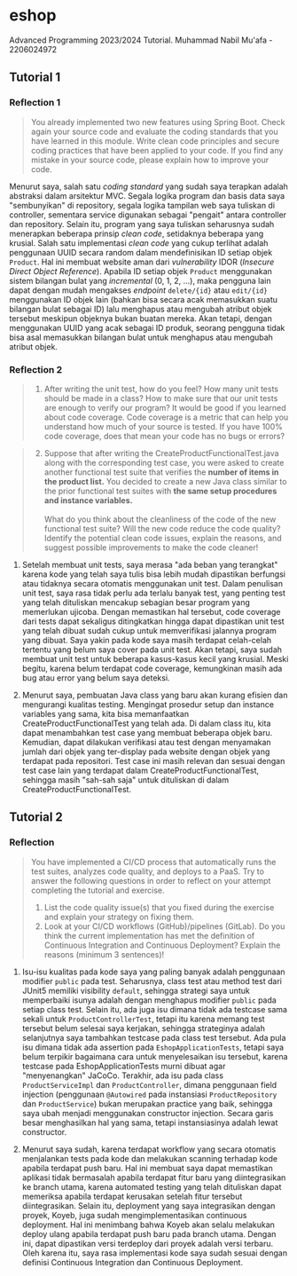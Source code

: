 # eshop

Advanced Programming 2023/2024 Tutorial. Muhammad Nabil Mu'afa - 2206024972

## Tutorial 1

### Reflection 1
> You already implemented two new features using Spring Boot. Check again your source code and evaluate the coding standards that you have learned in this module. Write clean code principles and secure coding practices that have been applied to your code.  If you find any mistake in your source code, please explain how to improve your code.

Menurut saya, salah satu *coding standard* yang sudah saya terapkan adalah abstraksi dalam arsitektur MVC. Segala logika program dan basis data saya "sembunyikan" di repository, segala logika tampilan web saya tuliskan di controller, sementara service digunakan sebagai "pengait" antara controller dan repository. Selain itu, program yang saya tuliskan seharusnya sudah menerapkan beberapa prinsip _clean code_, setidaknya beberapa yang krusial. Salah satu implementasi _clean code_ yang cukup terlihat adalah penggunaan UUID secara random dalam mendefinisikan ID setiap objek `Product`. Hal ini membuat website aman dari _vulnerability_ IDOR (_Insecure Direct Object Reference_). Apabila ID setiap objek  `Product` menggunakan sistem bilangan bulat yang _incremental_ (0, 1, 2, ...), maka pengguna lain dapat dengan mudah mengakses _endpoint_ `delete/{id}` atau `edit/{id}` menggunakan ID objek lain (bahkan bisa secara acak memasukkan suatu bilangan bulat sebagai ID) lalu menghapus atau mengubah atribut objek tersebut meskipun objeknya bukan buatan mereka. Akan tetapi, dengan menggunakan UUID yang acak sebagai ID produk, seorang pengguna tidak bisa asal memasukkan bilangan bulat untuk menghapus atau mengubah atribut objek.

### Reflection 2
> 1. After writing the unit test, how do you feel? How many unit tests should be made in a class? How to make sure that our unit tests are enough to verify our program? It would be good if you learned about code coverage. Code coverage is a metric that can help you understand how much of your source is tested. If you have 100% code coverage, does that mean your code has no bugs or errors?

> 2. Suppose that after writing the CreateProductFunctionalTest.java along with the corresponding test case, you were asked to create another functional test suite that verifies the **number of items in the product list.** You decided to create a new Java class similar to the prior functional test suites with **the same setup procedures and instance variables.** <br><br>What do you think about the cleanliness of the code of the new functional test suite? Will the new code reduce the code quality? Identify the potential clean code issues, explain the reasons, and suggest possible improvements to make the code cleaner!

1. Setelah membuat unit tests, saya merasa "ada beban yang terangkat" karena kode yang telah saya tulis bisa lebih mudah dipastikan berfungsi atau tidaknya secara otomatis menggunakan unit test. Dalam penulisan unit test, saya rasa tidak perlu ada terlalu banyak test, yang penting test yang telah dituliskan mencakup sebagian besar program yang memerlukan ujicoba. Dengan memastikan hal tersebut, code coverage dari tests dapat sekaligus ditingkatkan hingga dapat dipastikan unit test yang telah dibuat sudah cukup untuk memverifikasi jalannya program yang dibuat. Saya yakin pada kode saya masih terdapat celah-celah tertentu yang belum saya cover pada unit test. Akan tetapi, saya sudah membuat unit test untuk beberapa kasus-kasus kecil yang krusial. Meski begitu, karena belum terdapat code coverage, kemungkinan masih ada bug atau error yang belum saya deteksi.

2. Menurut saya, pembuatan Java class yang baru akan kurang efisien dan mengurangi kualitas testing. Mengingat prosedur setup dan instance variables yang sama, kita bisa memanfaatkan CreateProductFunctionalTest yang telah ada. Di dalam class itu, kita dapat menambahkan test case yang membuat beberapa objek baru. Kemudian, dapat dilakukan verifikasi atau test dengan menyamakan jumlah dari objek yang ter-display pada website dengan objek yang terdapat pada repositori. Test case ini masih relevan dan sesuai dengan test case lain yang terdapat dalam CreateProductFunctionalTest, sehingga masih "sah-sah saja" untuk dituliskan di dalam CreateProductFunctionalTest.

## Tutorial 2

### Reflection

> You have implemented a CI/CD process that automatically runs the test suites, analyzes code quality, and deploys to a PaaS. Try to answer the following questions in order to reflect on your attempt completing the tutorial and exercise.
> 1. List the code quality issue(s) that you fixed during the exercise and explain your strategy on fixing them.
> 2. Look at your CI/CD workflows (GitHub)/pipelines (GitLab). Do you think the current implementation has met the definition of Continuous Integration and Continuous Deployment? Explain the reasons (minimum 3 sentences)!

1. Isu-isu kualitas pada kode saya yang paling banyak adalah penggunaan modifier `public` pada test. Seharusnya, class test atau method test dari JUnit5 memiliki visibility `default`, sehingga strategi saya untuk memperbaiki isunya adalah dengan menghapus modifier `public` pada setiap class test. Selain itu, ada juga isu dimana tidak ada testcase sama sekali untuk `ProductControllerTest`, tetapi itu karena memang test tersebut belum selesai saya kerjakan, sehingga strateginya adalah selanjutnya saya tambahkan testcase pada class test tersebut. Ada pula isu dimana tidak ada assertion pada `EshopApplicationTests`, tetapi saya belum terpikir bagaimana cara untuk menyelesaikan isu tersebut, karena testcase pada EshopApplicationTests murni dibuat agar "menyenangkan" JaCoCo. Terakhir, ada isu pada class `ProductServiceImpl` dan `ProductController`, dimana penggunaan field injection (penggunaan `@Autowired` pada instansiasi `ProductRepository` dan `ProductService`) bukan merupakan practice yang baik, sehingga saya ubah menjadi menggunakan constructor injection. Secara garis besar menghasilkan hal yang sama, tetapi instansiasinya adalah lewat constructor.

2. Menurut saya sudah, karena terdapat workflow yang secara otomatis menjalankan tests pada kode dan melakukan scanning terhadap kode apabila terdapat push baru. Hal ini membuat saya dapat memastikan aplikasi tidak bermasalah apabila terdapat fitur baru yang diintegrasikan ke branch utama, karena automated testing yang telah dituliskan dapat memeriksa apabila terdapat kerusakan setelah fitur tersebut diintegrasikan. Selain itu, deployment yang saya integrasikan dengan proyek, Koyeb, juga sudah mengimplementasikan continuous deployment. Hal ini menimbang bahwa Koyeb akan selalu melakukan deploy ulang apabila terdapat push baru pada branch utama. Dengan ini, dapat dipastikan versi terdeploy dari proyek adalah versi terbaru. Oleh karena itu, saya rasa implementasi kode saya sudah sesuai dengan definisi Continuous Integration dan Continuous Deployment.